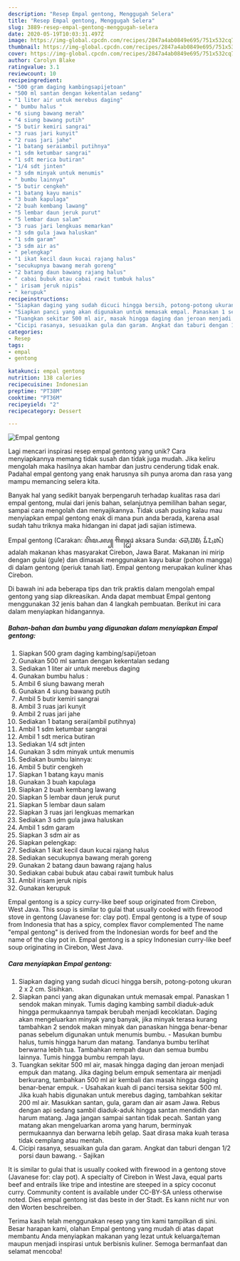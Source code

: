 ```yaml
---
description: "Resep Empal gentong, Menggugah Selera"
title: "Resep Empal gentong, Menggugah Selera"
slug: 3889-resep-empal-gentong-menggugah-selera
date: 2020-05-19T10:03:31.497Z
image: https://img-global.cpcdn.com/recipes/2847a4ab0849e695/751x532cq70/empal-gentong-foto-resep-utama.jpg
thumbnail: https://img-global.cpcdn.com/recipes/2847a4ab0849e695/751x532cq70/empal-gentong-foto-resep-utama.jpg
cover: https://img-global.cpcdn.com/recipes/2847a4ab0849e695/751x532cq70/empal-gentong-foto-resep-utama.jpg
author: Carolyn Blake
ratingvalue: 3.1
reviewcount: 10
recipeingredient:
- "500 gram daging kambingsapijetoan"
- "500 ml santan dengan kekentalan sedang"
- "1 liter air untuk merebus daging"
- " bumbu halus "
- "6 siung bawang merah"
- "4 siung bawang putih"
- "5 butir kemiri sangrai"
- "3 ruas jari kunyit"
- "2 ruas jari jahe"
- "1 batang seraiambil putihnya"
- "1 sdm ketumbar sangrai"
- "1 sdt merica butiran"
- "1/4 sdt jinten"
- "3 sdm minyak untuk menumis"
- " bumbu lainnya"
- "5 butir cengkeh"
- "1 batang kayu manis"
- "3 buah kapulaga"
- "2 buah kembang lawang"
- "5 lembar daun jeruk purut"
- "5 lembar daun salam"
- "3 ruas jari lengkuas memarkan"
- "3 sdm gula jawa haluskan"
- "1 sdm garam"
- "3 sdm air as"
- " pelengkap"
- "1 ikat kecil daun kucai rajang halus"
- "secukupnya bawang merah goreng"
- "2 batang daun bawang rajang halus"
- " cabai bubuk atau cabai rawit tumbuk halus"
- " irisam jeruk nipis"
- " kerupuk"
recipeinstructions:
- "Siapkan daging yang sudah dicuci hingga bersih, potong-potong ukuran 2 x 2 cm. Sisihkan."
- "Siapkan panci yang akan digunakan untuk memasak empal. Panaskan 1 sendok makan minyak. Tumis daging kambing sambil diaduk-aduk hingga permukaannya tampak berubah menjadi kecoklatan. Daging akan mengeluarkan minyak yang banyak, jika minyak terasa kurang tambahkan 2 sendok makan minyak dan panaskan hingga benar-benar panas sebelum digunakan untuk menumis bumbu. Masukan bumbu halus, tumis hingga harum dan matang. Tandanya bumbu terlihat berwarna lebih tua. Tambahkan rempah daun dan semua bumbu lainnya. Tumis hingga bumbu rempah layu."
- "Tuangkan sekitar 500 ml air, masak hingga daging dan jeroan menjadi empuk dan matang. Jika daging belum empuk sementara air menjadi berkurang, tambahkan 500 ml air kembali dan masak hingga daging benar-benar empuk.  Usahakan kuah di panci tersisa sekitar 500 ml. Jika kuah habis digunakan untuk merebus daging, tambahkan sekitar 200 ml air. Masukkan santan, gula, garam dan air asam Jawa. Rebus dengan api sedang sambil diaduk-aduk hingga santan mendidih dan harum matang. Jaga jangan sampai santan tidak pecah. Santan yang matang akan mengeluarkan aroma yang harum, berminyak permukaannya dan berwarna lebih gelap. Saat dirasa maka kuah terasa tidak cemplang atau mentah."
- "Cicipi rasanya, sesuaikan gula dan garam. Angkat dan taburi dengan 1/2 porsi daun bawang. Sajikan"
categories:
- Resep
tags:
- empal
- gentong

katakunci: empal gentong 
nutrition: 138 calories
recipecuisine: Indonesian
preptime: "PT38M"
cooktime: "PT36M"
recipeyield: "2"
recipecategory: Dessert

---
```



![Empal gentong](https://img-global.cpcdn.com/recipes/2847a4ab0849e695/751x532cq70/empal-gentong-foto-resep-utama.jpg)

Lagi mencari inspirasi resep empal gentong yang unik? Cara menyiapkannya memang tidak susah dan tidak juga mudah. Jika keliru mengolah maka hasilnya akan hambar dan justru cenderung tidak enak. Padahal empal gentong yang enak harusnya sih punya aroma dan rasa yang mampu memancing selera kita.

Banyak hal yang sedikit banyak berpengaruh terhadap kualitas rasa dari empal gentong, mulai dari jenis bahan, selanjutnya pemilihan bahan segar, sampai cara mengolah dan menyajikannya. Tidak usah pusing kalau mau menyiapkan empal gentong enak di mana pun anda berada, karena asal sudah tahu triknya maka hidangan ini dapat jadi sajian istimewa.

Empal gentong (Carakan: ꦲꦼꦩ꧀ꦥꦭ꧀ ꦒꦼꦤ꧀ꦛꦺꦴꦁ aksara Sunda: ᮈᮙ᮪ᮕᮜ᮪ ᮍᮨᮔ᮪ᮒᮧᮀ) adalah makanan khas masyarakat Cirebon, Jawa Barat. Makanan ini mirip dengan gulai (gule) dan dimasak menggunakan kayu bakar (pohon mangga) di dalam gentong (periuk tanah liat). Empal gentong merupakan kuliner khas Cirebon.


Di bawah ini ada beberapa tips dan trik praktis dalam mengolah empal gentong yang siap dikreasikan. Anda dapat membuat Empal gentong menggunakan 32 jenis bahan dan 4 langkah pembuatan. Berikut ini cara dalam menyiapkan hidangannya.

<!--inarticleads1-->

##### Bahan-bahan dan bumbu yang digunakan dalam menyiapkan Empal gentong:

1. Siapkan 500 gram daging kambing/sapi/jetoan
1. Gunakan 500 ml santan dengan kekentalan sedang
1. Sediakan 1 liter air untuk merebus daging
1. Gunakan  bumbu halus :
1. Ambil 6 siung bawang merah
1. Gunakan 4 siung bawang putih
1. Ambil 5 butir kemiri sangrai
1. Ambil 3 ruas jari kunyit
1. Ambil 2 ruas jari jahe
1. Sediakan 1 batang serai(ambil putihnya)
1. Ambil 1 sdm ketumbar sangrai
1. Ambil 1 sdt merica butiran
1. Sediakan 1/4 sdt jinten
1. Gunakan 3 sdm minyak untuk menumis
1. Sediakan  bumbu lainnya:
1. Ambil 5 butir cengkeh
1. Siapkan 1 batang kayu manis
1. Gunakan 3 buah kapulaga
1. Siapkan 2 buah kembang lawang
1. Siapkan 5 lembar daun jeruk purut
1. Siapkan 5 lembar daun salam
1. Siapkan 3 ruas jari lengkuas memarkan
1. Sediakan 3 sdm gula jawa haluskan
1. Ambil 1 sdm garam
1. Siapkan 3 sdm air as
1. Siapkan  pelengkap:
1. Sediakan 1 ikat kecil daun kucai rajang halus
1. Sediakan secukupnya bawang merah goreng
1. Gunakan 2 batang daun bawang rajang halus
1. Sediakan  cabai bubuk atau cabai rawit tumbuk halus
1. Ambil  irisam jeruk nipis
1. Gunakan  kerupuk


Empal gentong is a spicy curry-like beef soup originated from Cirebon, West Java. This soup is similar to gulai that usually cooked with firewood stove in gentong (Javanese for: clay pot). Empal gentong is a type of soup from Indonesia that has a spicy, complex flavor complemented The name &#34;empal gentong&#34; is derived from the Indonesian words for beef and the name of the clay pot in. Empal gentong is a spicy Indonesian curry-like beef soup originating in Cirebon, West Java. 

<!--inarticleads2-->

##### Cara menyiapkan Empal gentong:

1. Siapkan daging yang sudah dicuci hingga bersih, potong-potong ukuran 2 x 2 cm. Sisihkan.
1. Siapkan panci yang akan digunakan untuk memasak empal. Panaskan 1 sendok makan minyak. Tumis daging kambing sambil diaduk-aduk hingga permukaannya tampak berubah menjadi kecoklatan. Daging akan mengeluarkan minyak yang banyak, jika minyak terasa kurang tambahkan 2 sendok makan minyak dan panaskan hingga benar-benar panas sebelum digunakan untuk menumis bumbu. - Masukan bumbu halus, tumis hingga harum dan matang. Tandanya bumbu terlihat berwarna lebih tua. Tambahkan rempah daun dan semua bumbu lainnya. Tumis hingga bumbu rempah layu.
1. Tuangkan sekitar 500 ml air, masak hingga daging dan jeroan menjadi empuk dan matang. Jika daging belum empuk sementara air menjadi berkurang, tambahkan 500 ml air kembali dan masak hingga daging benar-benar empuk.  - Usahakan kuah di panci tersisa sekitar 500 ml. Jika kuah habis digunakan untuk merebus daging, tambahkan sekitar 200 ml air. Masukkan santan, gula, garam dan air asam Jawa. Rebus dengan api sedang sambil diaduk-aduk hingga santan mendidih dan harum matang. Jaga jangan sampai santan tidak pecah. Santan yang matang akan mengeluarkan aroma yang harum, berminyak permukaannya dan berwarna lebih gelap. Saat dirasa maka kuah terasa tidak cemplang atau mentah.
1. Cicipi rasanya, sesuaikan gula dan garam. Angkat dan taburi dengan 1/2 porsi daun bawang. - Sajikan


It is similar to gulai that is usually cooked with firewood in a gentong stove (Javanese for: clay pot). A specialty of Cirebon in West Java, equal parts beef and entrails like tripe and intestine are steeped in a spicy coconut curry. Community content is available under CC-BY-SA unless otherwise noted. Dies empal gentong ist das beste in der Stadt. Es kann nicht nur von den Worten beschreiben. 

Terima kasih telah menggunakan resep yang tim kami tampilkan di sini. Besar harapan kami, olahan Empal gentong yang mudah di atas dapat membantu Anda menyiapkan makanan yang lezat untuk keluarga/teman maupun menjadi inspirasi untuk berbisnis kuliner. Semoga bermanfaat dan selamat mencoba!
